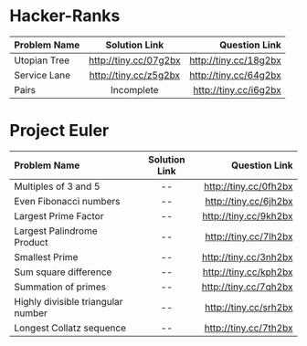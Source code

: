 Hacker-Ranks
============
| Problem Name  | Solution Link   | Question Link |
| :------------ |:----------------------:| ---------------------:|
| Utopian Tree  | http://tiny.cc/07g2bx  | http://tiny.cc/18g2bx |
| Service Lane  | http://tiny.cc/z5g2bx  | http://tiny.cc/64g2bx |
| Pairs         | Incomplete             | http://tiny.cc/i6g2bx |


Project Euler
=============
| Problem Name  | Solution Link   | Question Link |
| :------------------------------------ |:----------------------:| ---------------------:|
| Multiples of 3 and 5                  | --  | http://tiny.cc/0fh2bx |
| Even Fibonacci numbers                | --  | http://tiny.cc/6jh2bx |
| Largest Prime Factor                  | --  | http://tiny.cc/9kh2bx |
| Largest Palindrome Product            | --  | http://tiny.cc/7lh2bx |
| Smallest Prime                        | --  | http://tiny.cc/3nh2bx |
| Sum square difference                 | --  | http://tiny.cc/kph2bx |
| Summation of primes                   | --  | http://tiny.cc/7qh2bx |
| Highly divisible triangular number    | --  | http://tiny.cc/srh2bx |
| Longest Collatz sequence              | --  | http://tiny.cc/7th2bx |
